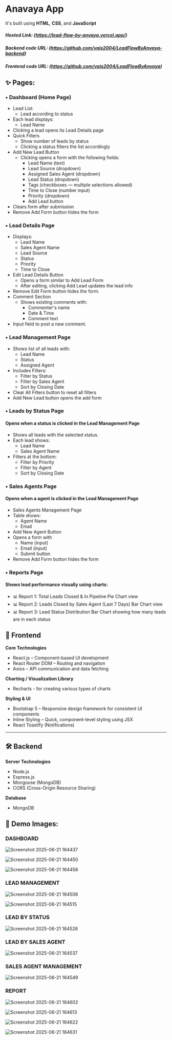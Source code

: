 # Anavaya App
It's built using **HTML**, **CSS**, and **JavaScript**

##### Hosted Link: (https://lead-flow-by-anvaya.vercel.app/)
 
##### Backend code URL: (https://github.com/vais2004/LeadFlowByAnvaya-backend)

##### Frontend code URL: (https://github.com/vais2004/LeadFlowByAnvaya)


## ✨ Pages:

### • Dashboard (Home Page)
- Lead List:
  - Lead according to status
- Each lead displays: 
  - Lead Name
- Clicking a lead opens its Lead Details page
- Quick Filters
  - Show number of leads by status
  - Clicking a status filters the list accordingly
- Add New Lead Button
  - Clicking opens a form with the following fields:
    - Lead Name (text)
    - Lead Source (dropdown)
    - Assigned Sales Agent (dropdown)
    - Lead Status (dropdown)
    - Tags (checkboxes — multiple selections allowed)
    - Time to Close (number input)
    - Priority (dropdown)
    - Add Lead button          
- Clears form after submission
- Remove Add Form button hides the form
          
### • Lead Details Page
- Displays:
  - Lead Name
  - Sales Agent Name
  - Lead Source
  - Status
  - Priority
  - Time to Close
- Edit Lead Details Button
  - Opens a form similar to Add Lead Form
  - After editing, clicking Add Lead updates the lead info
- Remove Edit Form button hides the form.
- Comment Section
  - Shows existing comments with:
    - Commenter's name
    - Date & Time
    - Comment text
- Input field to post a new comment.

### • Lead Management Page
- Shows list of all leads with:
  - Lead Name
  - Status
  - Assigned Agent
- Includes Filters:
  - Filter by Status
  - Filter by Sales Agent
  - Sort by Closing Date
- Clear All Filters button to reset all filters
- Add New Lead button opens the add form

### • Leads by Status Page
#### Opens when a status is clicked in the Lead Management Page
- Shows all leads with the selected status.
- Each lead shows:
  - Lead Name
  - Sales Agent Name
- Filters at the bottom:
  - Filter by Priority
  - Filter by Agent
  - Sort by Closing Date

### • Sales Agents Page
#### Opens when a agent is clicked in the Lead Management Page
- Sales Agents Management Page
- Table shows:
  - Agent Name
  - Email    
- Add New Agent Button
- Opens a form with
  - Name (input)
  - Email (input)
  - Submit button
- Remove Add Form button hides the form

### • Reports Page
#### Shows lead performance visually using charts:
- 📊 Report 1: Total Leads Closed & In Pipeline Pie Chart view
- 📊 Report 2: Leads Closed by Sales Agent (Last 7 Days) Bar Chart view
- 📊 Report 3: Lead Status Distribution Bar Chart showing how many leads are in each status


## 🎨 Frontend

**Core Technologies**
- React.js – Component-based UI development
- React Router DOM – Routing and navigation
- Axios – API communication and data fetching

**Charting / Visualization Library**
-	Recharts - for creating various types of charts

**Styling & UI**
- Bootstrap 5 – Responsive design framework for consistent UI components
- Inline Styling – Quick, component-level styling using JSX
- React Toastify (Notifications)
---

## 🛠️ Backend

**Server Technologies**
- Node.js
- Express.js
- Mongoose (MongoDB)
- CORS (Cross-Origin Resource Sharing)

**Database**
- MongoDB

## 📸 Demo Images:
### DASHBOARD
![Screenshot 2025-06-21 164437](https://github.com/user-attachments/assets/dd2b44da-534d-4b4b-96ce-f4fafa552aec)

![Screenshot 2025-06-21 164450](https://github.com/user-attachments/assets/b3a44e7c-6fd9-468c-b7c3-10deca3aac14)

![Screenshot 2025-06-21 164458](https://github.com/user-attachments/assets/3644dd3b-a524-4c48-b810-936ffa9d0ebd)

### LEAD MANAGEMENT
![Screenshot 2025-06-21 164508](https://github.com/user-attachments/assets/653a362b-bfcc-453f-b455-ee88a084ead9)

![Screenshot 2025-06-21 164515](https://github.com/user-attachments/assets/5a64aa0c-be86-47d2-bac3-db34b770e6a1)

### LEAD BY STATUS
![Screenshot 2025-06-21 164526](https://github.com/user-attachments/assets/a210eb3d-d0b3-431e-bb01-d4d92b8d7581)


### LEAD BY SALES AGENT 
![Screenshot 2025-06-21 164537](https://github.com/user-attachments/assets/ff15f93b-eb8e-4064-b1ef-876047b1720c)

### SALES AGENT MANAGEMENT
![Screenshot 2025-06-21 164549](https://github.com/user-attachments/assets/b466eb3e-c8b2-4a89-a7d9-183ec2386400)

### REPORT
![Screenshot 2025-06-21 164602](https://github.com/user-attachments/assets/72caf322-415c-490c-b89c-674eba1591d8)

![Screenshot 2025-06-21 164613](https://github.com/user-attachments/assets/43c7f3f9-b88d-46b2-893a-79005c162754)

![Screenshot 2025-06-21 164622](https://github.com/user-attachments/assets/8aed7400-98a7-4d9b-823f-ee2f8740931f)

![Screenshot 2025-06-21 164631](https://github.com/user-attachments/assets/98264d50-7572-4865-8c99-794b0a25b32a)

